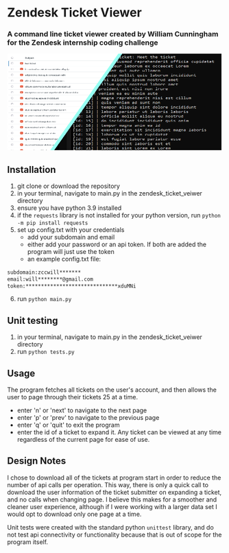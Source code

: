 # Zendesk Ticket Viewer
### A command line ticket viewer created by William Cunningham for the Zendesk internship coding challenge
!["splash image"](splash.png)
## Installation
1. git clone or download the repository
2. in your terminal, navigate to main.py in the zendesk_ticket_veiwer directory
3. ensure you have python 3.9 installed
4. if the `requests` library is not installed for your python version, run `python -m pip install requests`
5. set up config.txt with your credentials
    - add your subdomain and email
    - either add your password or an api token. If both are added the program will just use the token
    - an example config.txt file:
```
subdomain:zccwill*******
email:will********@gmail.com
token:******************************xduMNi
```
6. run `python main.py`


## Unit testing
1. in your terminal, navigate to main.py in the zendesk_ticket_veiwer directory
2. run `python tests.py`


## Usage
The program fetches all tickets on the user's account, and then allows the user to page through their tickets 25 at a time.
   - enter 'n' or 'next' to navigate to the next page
   - enter 'p' or 'prev' to navigate to the previous page
   - enter 'q' or 'quit' to exit the program
   - enter the id of a ticket to expand it. Any ticket can be viewed at any time regardless of the current page for ease of use.
      
      
## Design Notes
I chose to download all of the tickets at program start in order to reduce the number of api calls per operation. This way, there is only a quick call to download the user information of the ticket submitter on expanding a ticket, and no calls when changing page. I believe this makes for a smoother and cleaner user experience, although if I were working with a larger data set I would opt to download only one page at a time.

Unit tests were created with the standard python `unittest` library, and do not test api connectivity or functionality because that is out of scope for the program itself.
